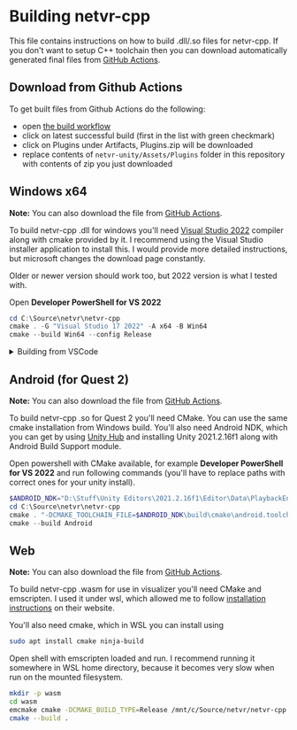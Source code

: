 # Building netvr-cpp

This file contains instructions on how to build .dll/.so files for netvr-cpp.
If you don't want to setup C++ toolchain then you can download automatically
generated final files from [GitHub Actions](#download-from-github-actions).

## Download from Github Actions

To get built files from Github Actions do the following:

- open [the build workflow](https://github.com/CodeWitchBella/netvr/actions/workflows/netvr.yaml?query=branch%3Amain)
- click on latest successful build (first in the list with green checkmark)
- click on Plugins under Artifacts, Plugins.zip will be downloaded
- replace contents of `netvr-unity/Assets/Plugins` folder in this repository
  with contents of zip you just downloaded

## Windows x64

**Note:** You can also download the file from [GitHub Actions](#download-from-github-actions).

To build netvr-cpp .dll for windows you'll need
[Visual Studio 2022](https://visualstudio.microsoft.com/downloads/) compiler
along with cmake provided by it. I recommend using the Visual Studio installer
application to install this. I would provide more detailed instructions, but
microsoft changes the download page constantly.

Older or newer version should work too, but 2022 version is what I tested with.

Open **Developer PowerShell for VS 2022**

```powershell
cd C:\Source\netvr\netvr-cpp
cmake . -G "Visual Studio 17 2022" -A x64 -B Win64
cmake --build Win64 --config Release
```

<details>
    <summary>Building from VSCode</summary>

Alternatively if you are using [vscode](https://code.visualstudio.com/) you can
use CMake Tools to build the project. If you do not have this extension it
should be recommended to you upon opening the project. The you can run
`CMake: Configure` from command palette `Ctrl+Shift+P` (it might ask a few
questions about your preferred compiler) followed by `CMake: Build`, also from
command palette.

To do this you will need to have up to date compiler installed (see above).

</details>

## Android (for Quest 2)

**Note:** You can also download the file from [GitHub Actions](#download-from-github-actions).

To build netvr-cpp .so for Quest 2 you'll need CMake. You can use the same cmake
installation from Windows build. You'll also need Android NDK, which you can get
by using [Unity Hub](https://store.unity.com/download) and installing Unity
2021.2.16f1 along with Android Build Support module.

Open powershell with CMake available, for example **Developer PowerShell for VS 2022**
and run following commands (you'll have to replace paths with correct ones for
your unity install).

```powershell
$ANDROID_NDK="D:\Stuff\Unity Editors\2021.2.16f1\Editor\Data\PlaybackEngines\AndroidPlayer\NDK"
cd C:\Source\netvr\netvr-cpp
cmake . "-DCMAKE_TOOLCHAIN_FILE=$ANDROID_NDK\build\cmake\android.toolchain.cmake" -DCMAKE_SYSTEM_NAME="Android" "-DANDROID_NDK=$ANDROID_NDK" -DANDROID_PLATFORM=android-29 -DANDROID_ABI="arm64-v8a" -B Android -GNinja
cmake --build Android
```

## Web

**Note:** You can also download the file from [GitHub Actions](#download-from-github-actions).

To build netvr-cpp .wasm for use in visualizer you'll need CMake and emscripten.
I used it under wsl, which allowed me to follow [installation instructions](https://emscripten.org/docs/getting_started/downloads.html) on their website.

You'll also need cmake, which in WSL you can install using

```bash
sudo apt install cmake ninja-build
```

Open shell with emscripten loaded and run. I recommend running it somewhere in
WSL home directory, because it becomes very slow when run on the mounted
filesystem.

```bash
mkdir -p wasm
cd wasm
emcmake cmake -DCMAKE_BUILD_TYPE=Release /mnt/c/Source/netvr/netvr-cpp -G Ninja
cmake --build .
```
